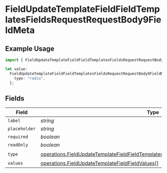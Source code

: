 # FieldUpdateTemplateFieldFieldTemplatesFieldsRequestRequestBody9FieldMeta

## Example Usage

```typescript
import { FieldUpdateTemplateFieldFieldTemplatesFieldsRequestRequestBody9FieldMeta } from "@documenso/sdk-typescript/models/operations";

let value:
  FieldUpdateTemplateFieldFieldTemplatesFieldsRequestRequestBody9FieldMeta = {
    type: "radio",
  };
```

## Fields

| Field                                                                                                                                                                                              | Type                                                                                                                                                                                               | Required                                                                                                                                                                                           | Description                                                                                                                                                                                        |
| -------------------------------------------------------------------------------------------------------------------------------------------------------------------------------------------------- | -------------------------------------------------------------------------------------------------------------------------------------------------------------------------------------------------- | -------------------------------------------------------------------------------------------------------------------------------------------------------------------------------------------------- | -------------------------------------------------------------------------------------------------------------------------------------------------------------------------------------------------- |
| `label`                                                                                                                                                                                            | *string*                                                                                                                                                                                           | :heavy_minus_sign:                                                                                                                                                                                 | N/A                                                                                                                                                                                                |
| `placeholder`                                                                                                                                                                                      | *string*                                                                                                                                                                                           | :heavy_minus_sign:                                                                                                                                                                                 | N/A                                                                                                                                                                                                |
| `required`                                                                                                                                                                                         | *boolean*                                                                                                                                                                                          | :heavy_minus_sign:                                                                                                                                                                                 | N/A                                                                                                                                                                                                |
| `readOnly`                                                                                                                                                                                         | *boolean*                                                                                                                                                                                          | :heavy_minus_sign:                                                                                                                                                                                 | N/A                                                                                                                                                                                                |
| `type`                                                                                                                                                                                             | [operations.FieldUpdateTemplateFieldFieldTemplatesFieldsRequestRequestBody9FieldMetaType](../../models/operations/fieldupdatetemplatefieldfieldtemplatesfieldsrequestrequestbody9fieldmetatype.md) | :heavy_check_mark:                                                                                                                                                                                 | N/A                                                                                                                                                                                                |
| `values`                                                                                                                                                                                           | [operations.FieldUpdateTemplateFieldFieldValues](../../models/operations/fieldupdatetemplatefieldfieldvalues.md)[]                                                                                 | :heavy_minus_sign:                                                                                                                                                                                 | N/A                                                                                                                                                                                                |